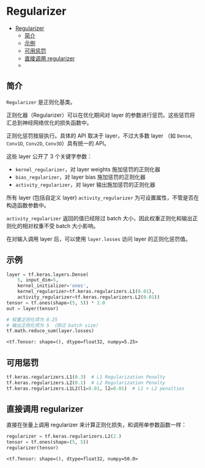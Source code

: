 # Regularizer

- [Regularizer](#regularizer)
  - [简介](#简介)
  - [示例](#示例)
  - [可用惩罚](#可用惩罚)
  - [直接调用 regularizer](#直接调用-regularizer)
  - [](#)

## 简介

`Regularizer` 是正则化基类。

正则化器（Regularizer）可以在优化期间对 layer 的参数进行惩罚。这些惩罚将汇总到神经网络优化的损失函数中。

正则化惩罚按层执行。具体的 API 取决于 layer，不过大多数 layer （如 `Dense`, `Conv1D`, `Conv2D`, `Conv3D`）具有统一的 API。

这些 layer 公开了 3 个关键字参数：

- `kernel_regularizer`，对 layer weights 施加惩罚的正则化器
- `bias_regularizer`，对 layer bias 施加惩罚的正则化器
- `activity_regularizer`，对 layer 输出施加惩罚的正则化器

所有 layer (包括自定义 layer) `activity_regularizer` 为可设置属性，不管是否在构造函数参数中。

`activity_regularizer` 返回的值已经除过 batch 大小，因此权重正则化和输出正则化的相对权重不受 batch 大小影响。

在对输入调用 layer 后，可以使用 `layer.losses` 访问 layer 的正则化惩罚值。

## 示例

```python
layer = tf.keras.layers.Dense(
    5, input_dim=5,
    kernel_initializer='ones',
    kernel_regularizer=tf.keras.regularizers.L1(0.01),
    activity_regularizer=tf.keras.regularizers.L2(0.01))
tensor = tf.ones(shape=(5, 5)) * 2.0
out = layer(tensor)
```

```python
# 权重正则化项为 0.25
# 输出正则化项为 5 （除过 batch size）
tf.math.reduce_sum(layer.losses)
```

```txt
<tf.Tensor: shape=(), dtype=float32, numpy=5.25>
```

## 可用惩罚

```python
tf.keras.regularizers.L1(0.3)  # L1 Regularization Penalty
tf.keras.regularizers.L2(0.1)  # L2 Regularization Penalty
tf.keras.regularizers.L1L2(l1=0.01, l2=0.01)  # L1 + L2 penalties
```

## 直接调用 regularizer

直接在张量上调用 regularizer 来计算正则化损失，和调用单参数函数一样：

```python
regularizer = tf.keras.regularizers.L2(2.)
tensor = tf.ones(shape=(5, 5))
regularizer(tensor)
```

```txt
<tf.Tensor: shape=(), dtype=float32, numpy=50.0>
```

## 
